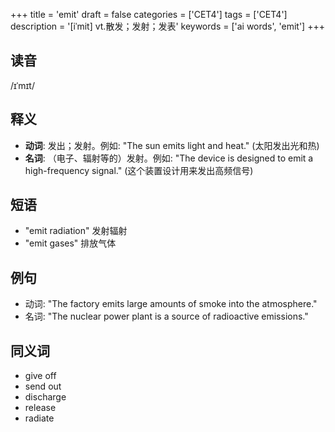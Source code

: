 +++
title = 'emit'
draft = false
categories = ['CET4']
tags = ['CET4']
description = '[iˈmit] vt.散发；发射；发表'
keywords = ['ai words', 'emit']
+++

## 读音
/ɪˈmɪt/

## 释义
- **动词**: 发出；发射。例如: "The sun emits light and heat." (太阳发出光和热)
- **名词**: （电子、辐射等的）发射。例如: "The device is designed to emit a high-frequency signal." (这个装置设计用来发出高频信号)

## 短语
- "emit radiation" 发射辐射
- "emit gases" 排放气体

## 例句
- 动词: "The factory emits large amounts of smoke into the atmosphere."
- 名词: "The nuclear power plant is a source of radioactive emissions."

## 同义词
- give off
- send out
- discharge
- release
- radiate
